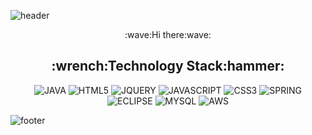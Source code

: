 ![header](https://capsule-render.vercel.app/api?type=slice&color=auto&height=300&section=header&text=I'm%20Jeong%20Min&fontSize=100)

<div align="center">
  :wave:Hi there:wave:
  
  
  <h2>:wrench:Technology Stack:hammer:</h2>

  ![JAVA](https://img.shields.io/badge/JAVA-FA5858?style=flat-square&logo=Java&logoColor=black)
  ![HTML5](https://img.shields.io/badge/HTML5-FAAC58?style=flat-square&logo=HTML5&logoColor=black)
  ![JQUERY](https://img.shields.io/badge/JQUERY-F4FA58?style=flat-square&logo=JQUERY&logoColor=black)
  ![JAVASCRIPT](https://img.shields.io/badge/JAVASCRIPT-58FA58?style=flat-square&logo=JAVASCRIPT&logoColor=black)
  ![CSS3](https://img.shields.io/badge/CSS3-58ACFA?style=flat-square&logo=CSS3&logoColor=black)
  ![SPRING](https://img.shields.io/badge/SPRING-5858FA?style=flat-square&logo=SPRING&logoColor=black)
  ![ECLIPSE](https://img.shields.io/badge/ECLIPSE-D358F7?style=flat-square&logo=ECLIPSE&logoColor=black)
  ![MYSQL](https://img.shields.io/badge/MYSQL-FA58D0?style=flat-square&logo=MYSQL&logoColor=black)
  ![AWS](https://img.shields.io/badge/AWS-FA5882?style=flat-square&logo=AmazonAWS&logoColor=black)
  
</div>

![footer](https://capsule-render.vercel.app/api?type=slice&section=footer&fontSize=100)

